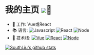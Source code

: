 # 我的主页  ![](https://southliu.github.io/)🌟

- 💼 工作: Vue或React
- 📚 语言:
  ![Javascript](https://img.shields.io/badge/-JavaScript-black?style=plastic&logo=javascript)
  ![React](https://img.shields.io/badge/-React-black?style=plastic&logo=react)
  ![Node](https://img.shields.io/badge/-Node-black?style=plastic&logo=node)
- 🔧 技术栈:
  [![Vue](https://img.shields.io/badge/vue-2.0~3.0+-green.svg?style=plastic)](https://cn.vuejs.org/)
  [![React](https://img.shields.io/badge/react-16.0+-blue.svg?style=plastic)](https://react.docschina.org/)
  [![Node](https://img.shields.io/badge/node-10.15.1~14.17.5-black.svg?style=plastic)](https://nodejs.org/en/)

[![SouthLiu's github stats](https://github-readme-stats.vercel.app/api?username=SouthLiu&show_icons=true)](https://github.com/SouthLiu)


